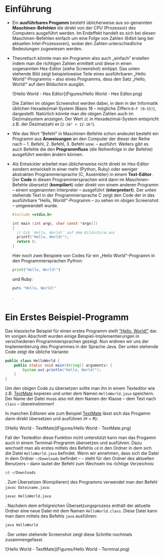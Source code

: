 # Einführung

- Ein **ausführbares Progamm** besteht üblicherweise aus so-genannten **Maschinen-Befehlen** die direkt von der CPU (Prozessor) des Computers ausgeführt werden. Im Endeffekt handelt es sich bei diesen Maschinen-Befehlen einfach um eine Folge von Zahlen (64bit lang bei aktuellen Intel-Prozessoren), wobei den Zahlen unterschiedliche Bedeutungen zugewiesen werden.

- Theoretisch könnte man ein Programm also auch „einfach“ erstellen indem man die richtigen Zahlen ermittelt  und diese in einen sogenannten Hex-Editor (siehe Screenshot) eintippt. Das unten stehende Bild zeigt beispielsweise Teile eines ausführbaren „Hello World“-Programms – also eines Programms, dass den Satz „Hello, World!“ auf dem Bildschirm ausgibt.

  ![Hello World - Hex Editor](Figures/Hello World - Hex Editor.png)

  Die Zahlen im obigen Screenshot werden dabei, in dem in der Informatik üblichen Hexadezimal-System (Basis 16 – mögliche Ziffern:`0–F (0–15)`), dargestellt.  Natürlich könnte man die obigen Zahlen auch im Dezimalsystem anzeigen. Der Wert `2C` in Hexadezimal-System entspricht z.B. der Dezimalzahl `44` (`2·16¹ + 12·16⁰`).

- Wie das Wort “Befehl” in Maschinen-Befehle schon andeutet besteht ein Programm aus **Anweisungen** an den Computer der dieser der Reihe nach – 1. Befehl, 2. Befehl, 3. Befehl usw. –  ausführt. Weiters gibt es auch Befehle die den **Programmfluss** (die Reihenfolge in der Befehle) ausgeführt werden ändern können.

- Als Entwickler arbeitet man üblicherweise nicht direkt im Hex-Editor sondern entwickelt in einer mehr (Python, Ruby) oder weniger abstrakten Programmiersprache (C, Assembler) in einem **Text-Editor**. Der **Code**  in diesen Programmiersprachen wird dann im Maschinen-Befehle übersetzt (**kompiliert**) oder direkt von einem anderen Programm – einem sogenannten Interpreter – ausgeführt (**interpretiert**). Der unten stehende Text in der Programmiersprache C zeigt den Code der in das ausführbare “Hello, World!”-Programm – zu sehen im obigen Screenshot – umgewandelt wurde.

  ```c
  #include <stdio.h>

  int main (int argc, char const *argv[])
  {
    // Gib `Hello, World!` auf dem Bildschirm aus
    printf("Hello, World!");
    return 0;
  }
  ```

  Hier noch zwei Beispiele von Codes für ein „Hello World“-Programm in den Programmiersprachen Python:

  ```py
  print("Hello, World!")
  ```

  und Ruby:

  ```rb
  puts "Hello, World!"
  ```

  .

# Ein Erstes Beispiel-Programm

Das klassische Beispiel für einen erstes Programm stellt [“Hello, World!”][] dar.  Im vorigen Abschnitt  wurden einige Beispiel-Implementierungen in verschiedenen Programmiersprachen gezeigt. Nun widmen wir uns der Implementierung des Programmes in der Sprache Java.  Der unten stehende  Code zeigt die übliche Variante:

```java
public class HelloWorld {
    public static void main(String[] arguments) {
        System.out.println("Hello, World!");
    }
}
```


Um den obigen Code zu übersetzen sollte man ihn in einem Texteditor wie z.B. [TextMate][] kopieren und unter dem Namen `HelloWorld.java` speichern. Der Name der Datei muss also mit dem Namen der Klasse – dem Text nach `class` – übereinstimmen!

[“Hello, World!”]: https://en.wikipedia.org/wiki/%22Hello,_World!%22_program
[TextMate]: https://github.com/textmate/textmate

In manchen Editoren wie zum Beispiel [TextMate][] lässt sich das Progamm dann direkt übersetzen und ausführen (<kbd>⌘</kbd> + <kbd>R</kbd>):

![Hello World - TextMate](Figures/Hello World - TextMate.png)

Fall der Texteditor diese Funktion nicht unterstützt kann man das Progamm auch in einem Terminal-Programm übersetzen und ausführen. Dazu wechselt man als erstes mittels des Befehls `cd` in den Ordner in dem sich die Datei `HelloWorld.java` befindet. Wenn wir annehmen, dass sich die Datei in dem Ordner `~/Downloads` befindet – `~` steht für den Ordner des aktuellen Benutzers – dann lautet der Befehl zum Wechseln ins richtige Verzeichnis:

```sh
cd ~/Downloads
```

. Zum Übersetzen (Kompilieren) des Programms verwendet man den Befehl `javac Dateiname.java`:

```sh
javac HelloWorld.java
```

. Nachdem dem erfolgreichen Übersetzungsprozess enthält der aktuelle Ordner eine neue Datei mit dem Namen `HelloWorld.class`. Diese Datei kann man dann mittels des Befehls `java` ausführen:

```sh
java HelloWorld
```

. Der unten stehende Screenshot zeigt diese Schritte nochmals zusammengefasst.

![Hello World - TextMate](Figures/Hello World - Terminal.png)
